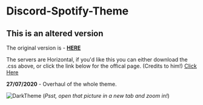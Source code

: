 # Discord-Spotify-Theme


## This is an altered version
The original version is - [**HERE**](https://github.com/CapnKitten/Spotify-Discord)

The servers are Horizontal, if you'd like this you can either download the .css above, or click the link below for the offical page.
(Credits to him!)
[Click Here](https://betterdiscordlibrary.com/themes/Horizontal%20Server%20List)

**27/07/2020** - Overhaul of the whole theme.




![DarkTheme](https://i.imgur.com/F7r5tZS.jpg "Hawt")
(*Psst, open that picture in a new tab and zoom in!*)

